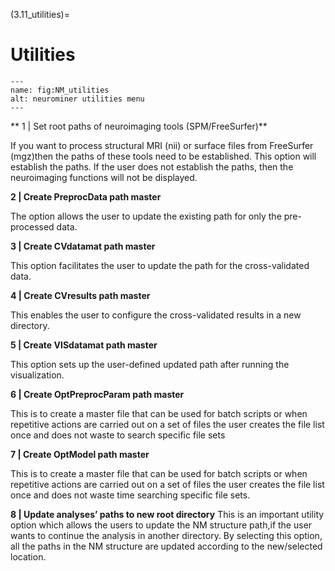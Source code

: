 (3.11_utilities)=
# Utilities

```{figure} Images/NM_utilities.png
---
name: fig:NM_utilities
alt: neurominer utilities menu
---
```

** 1 | Set root paths of neuroimaging tools (SPM/FreeSurfer)**

If you want to process structural MRI (nii) or surface files from FreeSurfer (mgz)then the paths of these tools need to be established. This option will establish the paths. If the user does not establish the paths, then the neuroimaging functions will not be displayed.

**2 | Create PreprocData path master**

The option allows the user to update the existing path for only the pre-processed data.

**3 | Create CVdatamat path master**

This option facilitates the user to update the path for the cross-validated data.

**4 | Create CVresults path master**

This enables the user to configure the cross-validated results in a new directory.

**5 | Create VISdatamat path master**

This option sets up the user-defined updated path after running the visualization.

**6 | Create OptPreprocParam path master**

This is to create a master file that can be used for batch scripts or when repetitive actions are carried out on a set of files the user creates the file list once and does not waste to search specific file sets

**7 | Create OptModel path master**

This is to create a master file that can be used for batch scripts or when repetitive actions are carried out on a set of files the user creates the file list once and does not waste time searching specific file sets.

**8 | Update analyses’ paths to new root directory**
This is an important utility option which allows the users to update the NM structure path,if the user wants to continue the analysis in another directory. By selecting this option, all the paths in the NM structure are updated according to the new/selected location.
